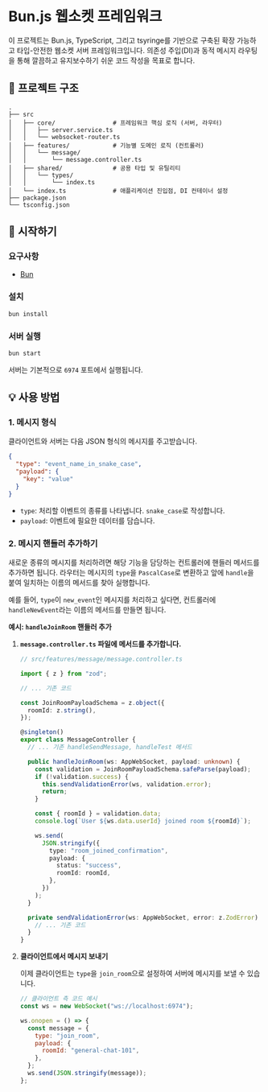 # Bun.js 웹소켓 프레임워크

이 프로젝트는 Bun.js, TypeScript, 그리고 tsyringe를 기반으로 구축된 확장 가능하고 타입-안전한 웹소켓 서버 프레임워크입니다. 의존성 주입(DI)과 동적 메시지 라우팅을 통해 깔끔하고 유지보수하기 쉬운 코드 작성을 목표로 합니다.

## 📂 프로젝트 구조

```
.
├── src
│   ├── core/                # 프레임워크 핵심 로직 (서버, 라우터)
│   │   ├── server.service.ts
│   │   └── websocket-router.ts
│   ├── features/            # 기능별 도메인 로직 (컨트롤러)
│   │   └── message/
│   │       └── message.controller.ts
│   ├── shared/              # 공용 타입 및 유틸리티
│   │   └── types/
│   │       └── index.ts
│   └── index.ts             # 애플리케이션 진입점, DI 컨테이너 설정
├── package.json
└── tsconfig.json
```

## 🚀 시작하기

### 요구사항

- [Bun](https://bun.sh/)

### 설치

```bash
bun install
```

### 서버 실행

```bash
bun start
```

서버는 기본적으로 `6974` 포트에서 실행됩니다.

## 💡 사용 방법

### 1. 메시지 형식

클라이언트와 서버는 다음 JSON 형식의 메시지를 주고받습니다.

```json
{
  "type": "event_name_in_snake_case",
  "payload": {
    "key": "value"
  }
}
```

- `type`: 처리할 이벤트의 종류를 나타냅니다. `snake_case`로 작성합니다.
- `payload`: 이벤트에 필요한 데이터를 담습니다.

### 2. 메시지 핸들러 추가하기

새로운 종류의 메시지를 처리하려면 해당 기능을 담당하는 컨트롤러에 핸들러 메서드를 추가하면 됩니다. 라우터는 메시지의 `type`을 `PascalCase`로 변환하고 앞에 `handle`을 붙여 일치하는 이름의 메서드를 찾아 실행합니다.

예를 들어, `type`이 `new_event`인 메시지를 처리하고 싶다면, 컨트롤러에 `handleNewEvent`라는 이름의 메서드를 만들면 됩니다.

**예시: `handleJoinRoom` 핸들러 추가**

1.  **`message.controller.ts` 파일에 메서드를 추가합니다.**

    ```typescript
    // src/features/message/message.controller.ts

    import { z } from "zod";

    // ... 기존 코드

    const JoinRoomPayloadSchema = z.object({
      roomId: z.string(),
    });

    @singleton()
    export class MessageController {
      // ... 기존 handleSendMessage, handleTest 메서드

      public handleJoinRoom(ws: AppWebSocket, payload: unknown) {
        const validation = JoinRoomPayloadSchema.safeParse(payload);
        if (!validation.success) {
          this.sendValidationError(ws, validation.error);
          return;
        }

        const { roomId } = validation.data;
        console.log(`User ${ws.data.userId} joined room ${roomId}`);

        ws.send(
          JSON.stringify({
            type: "room_joined_confirmation",
            payload: {
              status: "success",
              roomId: roomId,
            },
          })
        );
      }

      private sendValidationError(ws: AppWebSocket, error: z.ZodError) {
        // ... 기존 코드
      }
    }
    ```

2.  **클라이언트에서 메시지 보내기**

    이제 클라이언트는 `type`을 `join_room`으로 설정하여 서버에 메시지를 보낼 수 있습니다.

    ```javascript
    // 클라이언트 측 코드 예시
    const ws = new WebSocket("ws://localhost:6974");

    ws.onopen = () => {
      const message = {
        type: "join_room",
        payload: {
          roomId: "general-chat-101",
        },
      };
      ws.send(JSON.stringify(message));
    };
    ```
